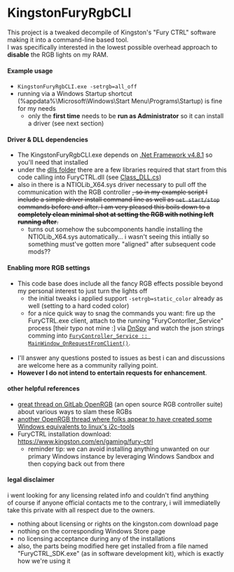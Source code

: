 # KingstonFuryRgbCLI
This project is a tweaked decompile of Kingston's "Fury CTRL" software making it into a command-line based tool.<br/>
I was specifically interested in the lowest possible overhead approach to **disable** the RGB lights on my RAM.

#### Example usage
- `KingstonFuryRgbCLI.exe -setrgb=all_off`
- running via a Windows Startup shortcut (%appdata%\Microsoft\Windows\Start Menu\Programs\Startup) is fine for my needs
  - only the **first time** needs to be **run as Administrator** so it can install a driver (see next section)

#### Driver & DLL dependencies
- The KingstonFuryRgbCLI.exe depends on [.Net Framework v4.8.1](https://dotnet.microsoft.com/en-us/download/dotnet-framework/thank-you/net481-web-installer) so you'll need that installed
- under the [dlls folder](/KingstonFuryRgbCLI/dlls) there are a few libraries required that start from this code calling into FuryCTRL.dll (see [Class_DLL.cs](KingstonFuryRgbCLI/Class_DLL.cs))
- also in there is a NTIOLib_X64.sys driver necessary to pull off the communication with the RGB controller <s>, so in my example script I include a simple driver install command line as well as `net start/stop` commands before and after. I am very pleased this boils down to a **completely clean minimal shot at setting the RGB with nothing left running after**.</s>
  - turns out somehow the subcomponents handle installing the NTIOLib_X64.sys automatically... i wasn't seeing this intially so something must've gotten more "aligned" after subsequent code mods??

#### Enabling more RGB settings
- This code base does include all the fancy RGB effects possible beyond my personal interest to just turn the lights off
  - the initial tweaks i applied support `-setrgb=static_color` already as well (setting to a hard coded color)
  - for a nice quick way to snag the commands you want: fire up the FuryCTRL.exe client, attach to the running "FuryContorller_Service" process [their typo not mine :] via [DnSpy](https://github.com/dnSpyEx) and watch the json strings comming into [`FuryController_Service :: MainWindow_OnRequestFromClient()`](/KingstonFuryRgbCLI/FuryController_Service.cs#L980).<br/><br/>
- I'll answer any questions posted to issues as best i can and discussions are welcome here as a community rallying point.
- **However I do not intend to entertain requests for enhancement**.

#### other helpful references
- [great thread on GitLab OpenRGB](https://gitlab.com/CalcProgrammer1/OpenRGB/-/issues/2879#note_1286027635) (an open source RGB controller suite) about various ways to slam these RGBs
- [another OpenRGB thread where folks appear to have created some Windows equivalents to linux's i2c-tools](https://gitlab.com/CalcProgrammer1/OpenRGB/-/issues/2)
- FuryCTRL installation download: https://www.kingston.com/en/gaming/fury-ctrl
  - reminder tip: we can avoid installing anything unwanted on our primary Windows instance by leveraging Windows Sandbox and then copying back out from there

#### legal disclaimer
i went looking for any licensing related info and couldn't find anything<br/>
of course if anyone official contacts me to the contrary, i will immediatelly take this private with all respect due to the owners.
- nothing about licensing or rights on the kingston.com download page
- nothing on the corresponding Windows Store page
- no licensing acceptance during any of the installations
- also, the parts being modified here get installed from a file named "FuryCTRL_SDK.exe" (as in software development kit), which is exactly how we're using it
